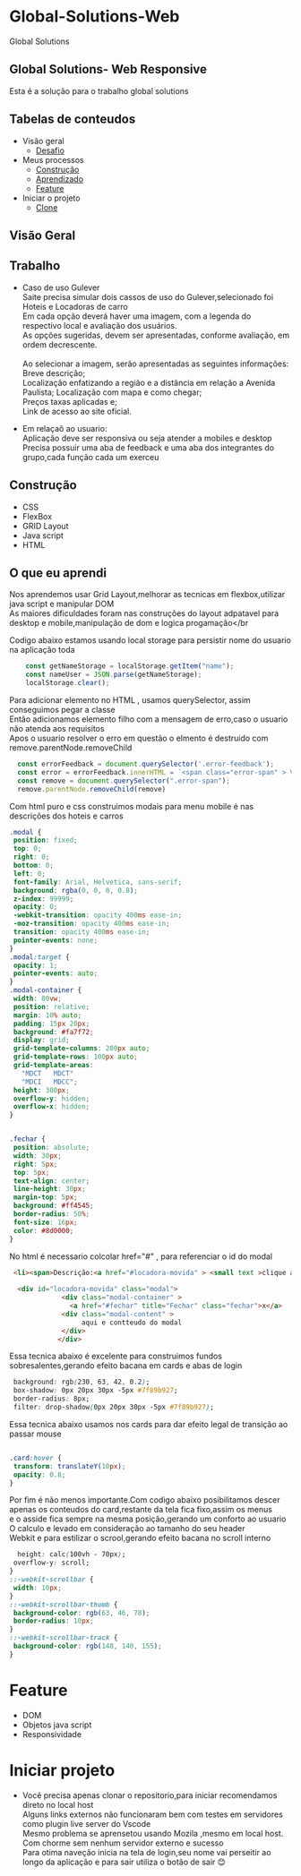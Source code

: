 # Global-Solutions-Web
Global Solutions
## Global Solutions- Web Responsive
Esta é a solução para o trabalho global solutions</br> 

 
## Tabelas de conteudos 
* Visão geral
  * <a href='#Desafio' >  Desafio </a>
* Meus processos
  * <a href='#Construção' >  Construção </a>   
  * <a href='#o-que-eu-aprendi' >  Aprendizado </a>
  * <a href='#Feature' >  Feature </a>
* Iniciar o projeto
  * <a href='#Clone' >  Clone </a>   

## Visão Geral
## Trabalho
-  Caso de uso Gulever</br>
   Saite precisa simular dois cassos de uso do Gulever,selecionado foi Hoteis e Locadoras de carro</br>
   Em cada opção deverá haver uma imagem, com a legenda do respectivo local e avaliação dos usuários.</br> 
   As opções sugeridas, devem ser apresentadas, conforme avaliação, em ordem decrescente.</br>  
   Ao selecionar a imagem, serão apresentadas as seguintes informações:  
   Breve descrição;  
   Localização enfatizando a região e a distância em relação a Avenida Paulista;
   Localização com mapa e como chegar;  
   Preços taxas aplicadas e;  
   Link de acesso ao site oficial.

-  Em relaçaõ ao usuario:</br>
   Aplicação deve ser responsiva ou seja atender a mobiles e desktop</br>
   Precisa possuir uma aba de feedback e uma aba dos integrantes do grupo,cada função cada um exerceu
 

## Construção
  - CSS
  - FlexBox
  - GRID Layout
  - Java script
  - HTML
  


## O que eu aprendi

Nos aprendemos usar Grid Layout,melhorar as tecnicas em flexbox,utilizar java script e manipular DOM</br>
As maiores dificuldades foram nas construções do layout adpatavel para desktop e mobile,manipulação de dom e logica progamação</br

Codigo abaixo estamos usando local storage para persistir nome do usuario na aplicação toda

~~~javascript 
    const getNameStorage = localStorage.getItem("name");
    const nameUser = JSON.parse(getNameStorage);
    localStorage.clear();
 ~~~
 
 Para adicionar elemento no HTML , usamos querySelector, assim conseguimos pegar a classe</br>
 Então adicionamos elemento filho com a mensagem de erro,caso o usuario não atenda aos requisitos</br>
 Apos o usuario resolver o erro em questão o elmento é destruido  com remove.parentNode.removeChild</br>

 ~~~javascript
   const errorFeedback = document.querySelector('.error-feedback');
   const error = errorFeedback.innerHTML = `<span class="error-span" > Você precisa preencher todos campos e colocar foto </span>`
   const remove = document.querySelector(".error-span");
   remove.parentNode.removeChild(remove)
 ~~~
 
 Com html puro e css construimos modais para menu mobile é nas descrições dos hoteis e carros 
 
 ```css
 .modal {
  position: fixed;
  top: 0;
  right: 0;
  bottom: 0;
  left: 0;
  font-family: Arial, Helvetica, sans-serif;
  background: rgba(0, 0, 0, 0.8);
  z-index: 99999;
  opacity: 0;
  -webkit-transition: opacity 400ms ease-in;
  -moz-transition: opacity 400ms ease-in;
  transition: opacity 400ms ease-in;
  pointer-events: none;
}
.modal:target {
  opacity: 1;
  pointer-events: auto;
}
.modal-container {
  width: 80vw;
  position: relative;
  margin: 10% auto;
  padding: 15px 20px;
  background: #fa7f72;
  display: grid;
  grid-template-columns: 200px auto;
  grid-template-rows: 100px auto;
  grid-template-areas:
    "MDCT   MDCT"
    "MDCI   MDCC";
  height: 300px;
  overflow-y: hidden;
  overflow-x: hidden;
}


.fechar {
  position: absolute;
  width: 30px;
  right: 5px;
  top: 5px;
  text-align: center;
  line-height: 30px;
  margin-top: 5px;
  background: #ff4545;
  border-radius: 50%;
  font-size: 16px;
  color: #8d0000;
}
 
```
 No html é necessario colcolar  href="#" , para referenciar o id do modal 
 
 ```html
  <li><span>Descrição:<a href="#locadora-movida" > <small text >clique aqui!</small>  </a>  </span></li>
    
   <div id="locadora-movida" class="modal">
              <div class="modal-container" >
                <a href="#fechar" title="Fechar" class="fechar">x</a>
              <div class="modal-content" >
                   aqui e contteudo do modal
              </div> 
             </div> 
 
 ```
 
 Essa tecnica abaixo é excelente para construimos fundos sobresalentes,gerando  efeito bacana em cards e abas de login
 
 ```css
  background: rgb(230, 63, 42, 0.2);
  box-shadow: 0px 20px 30px -5px #7f89b927;
  border-radius: 8px;
  filter: drop-shadow(0px 20px 30px -5px #7f89b927);
 ```
 
Essa tecnica abaixo usamos nos cards para dar efeito legal de transição ao passar mouse
 
 ```css
 
 .card:hover {
  transform: translateY(10px);
  opacity: 0.8;
}
 
 
 ```
 
 Por fim é não menos importante.Com codigo abaixo  posibilitamos descer apenas os conteudos do card,restante da tela fica fixo,assim os menus</br>
 e o asside fica sempre na mesma posição,gerando um conforto ao usuario</br>
 O calculo e levado em consideração ao tamanho do seu header</br>
 Webkit e para estilizar o scrool,gerando efeito bacana no scroll interno
 
 ```css
   height: calc(100vh - 70px);
  overflow-y: scroll;
}
 ::-webkit-scrollbar {
  width: 10px;
}
::-webkit-scrollbar-thumb {
  background-color: rgb(63, 46, 78);
  border-radius: 10px;
}
::-webkit-scrollbar-track {
  background-color: rgb(148, 140, 155);
}
 
 ```
 
 # Feature
  - DOM
  - Objetos java script
  - Responsividade

# Iniciar projeto
- Você precisa apenas clonar o repositorio,para iniciar recomendamos  direto no local host</br>
  Alguns links externos não funcionaram bem com testes em servidores como plugin live server do Vscode</br>
  Mesmo problema se aprensetou usando Mozila ,mesmo em local host. Com chorme sem nenhum servidor externo e sucesso</br>
  Para otima naveção inicia na tela de login,seu nome vai perseitir ao longo da aplicação e para sair utiliza o botão de sair :blush:
  

